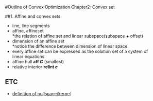 #Outline of Convex Optimization Chapter2: Convex set

##1. Affine and convex sets
* line, line segments
* affine, affineset  
    *the relation of affine set and linear subspace(subspace + offset)
* dimension of an affine set  
    *notice the difference between dimension of linear space.
* every affine set can be expressed as the solution set of a system of linear equations.
* affine hull __aff *C*__ (smallest)
* relative interior __relint *c*__





## ETC
* [definition of nullspace/kernel](https://en.wikipedia.org/wiki/nullspace)

